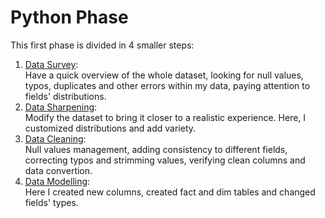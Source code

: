 # Python Phase

This first phase is divided in 4 smaller steps:

1. [Data Survey](https://github.com/Donnie-McGee/Festival-Purchase-Behavior-Analysis/tree/main/1.-%20Python%20Phase/1.-%20Data%20Survey):  
Have a quick overview of the whole dataset, looking for null values, typos,  duplicates and other errors within my data, paying attention to fields' distributions.
2. [Data Sharpening](https://github.com/Donnie-McGee/Festival-Purchase-Behavior-Analysis/tree/main/1.-%20Python%20Phase/2.-%20Data%20Sharpening):  
Modify the dataset to bring it closer to a realistic experience. Here, I customized distributions and add variety.
3. [Data Cleaning](https://github.com/Donnie-McGee/Festival-Purchase-Behavior-Analysis/tree/main/1.-%20Python%20Phase/3.-%20Data%20Cleaning):  
Null values management, adding consistency to different fields, correcting typos and strimming values, verifying clean columns and data convertion.
4. [Data Modelling](https://github.com/Donnie-McGee/Festival-Purchase-Behavior-Analysis/tree/main/1.-%20Python%20Phase/4.-%20Data%20Modelling):  
Here I created new columns, created fact and dim tables and changed fields' types.